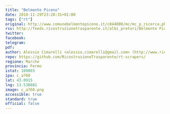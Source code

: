 ```yaml
---
title: "Belmonte Piceno"
date: 2018-11-29T23:28:31+01:00
tags: ["rt"]
original: http://www.comunebelmontepiceno.it/c044008/mc/mc_p_ricerca.php
rss: http://feeds.ricostruzionetrasparente.it/albi_pretori/Belmonte Piceno_feed.xml
twitter: 
facebook: 
telegram: 
pdf: 
author: Alessio Cimarelli <alessio.cimarelli@gmail.com> (http://www.ricostruzionetrasparente.it)
repo: https://github.com/RicostruzioneTrasparente/rt-scrapers/
regione: Marche
provincia: Fermo
istat: 109003
ipa: c_a760
lat: 43.0915
lng: 13.538881
image: c_a760.png
accessible: true
standard: true
official: false
---
```

